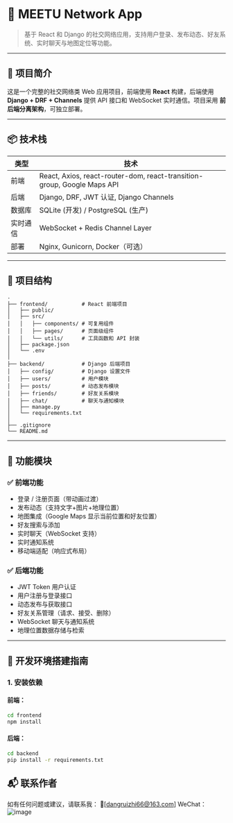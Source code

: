 # 🌟 MEETU Network App

> 基于 React 和 Django 的社交网络应用，支持用户登录、发布动态、好友系统、实时聊天与地图定位等功能。

---

## 🧩 项目简介

这是一个完整的社交网络类 Web 应用项目，前端使用 **React** 构建，后端使用 **Django + DRF + Channels** 提供 API 接口和 WebSocket 实时通信。项目采用 **前后端分离架构**，可独立部署。

---

## 📦 技术栈

| 类型 | 技术 |
|------|------|
| 前端 | React, Axios, react-router-dom, react-transition-group, Google Maps API |
| 后端 | Django, DRF, JWT 认证, Django Channels |
| 数据库 | SQLite (开发) / PostgreSQL (生产) |
| 实时通信 | WebSocket + Redis Channel Layer |
| 部署 | Nginx, Gunicorn, Docker（可选） |

---

## 📁 项目结构
```
.
├── frontend/           # React 前端项目
│   ├── public/
│   ├── src/
│   │   ├── components/ # 可复用组件
│   │   ├── pages/      # 页面级组件
│   │   └── utils/      # 工具函数和 API 封装
│   ├── package.json
│   └── .env
│
├── backend/            # Django 后端项目
│   ├── config/         # Django 设置文件
│   ├── users/          # 用户模块
│   ├── posts/          # 动态发布模块
│   ├── friends/        # 好友关系模块
│   ├── chat/           # 聊天与通知模块
│   ├── manage.py
│   └── requirements.txt
│
├── .gitignore
└── README.md
```
---

## 🔧 功能模块

### ✅ 前端功能

- 登录 / 注册页面（带动画过渡）
- 发布动态（支持文字+图片+地理位置）
- 地图集成（Google Maps 显示当前位置和好友位置）
- 好友搜索与添加
- 实时聊天（WebSocket 支持）
- 实时通知系统
- 移动端适配（响应式布局）

### ✅ 后端功能

- JWT Token 用户认证
- 用户注册与登录接口
- 动态发布与获取接口
- 好友关系管理（请求、接受、删除）
- WebSocket 聊天与通知系统
- 地理位置数据存储与检索

---

## 🚀 开发环境搭建指南

### 1. 安装依赖

#### 前端：

```bash
cd frontend
npm install
```

#### 后端：
```bash
cd backend
pip install -r requirements.txt
```
## 📬 联系作者

如有任何问题或建议，请联系我：
📮[dangruizhi66@163.com]
WeChat：![image](https://github.com/user-attachments/assets/68c0d8f2-6fa5-4a91-b069-7dfafd096f6c)

